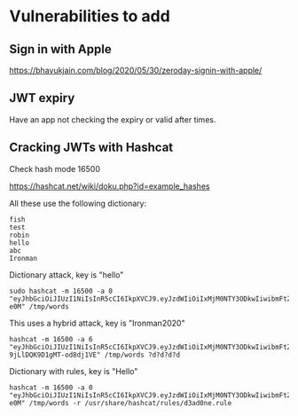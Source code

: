 # Vulnerabilities to add

## Sign in with Apple

<https://bhavukjain.com/blog/2020/05/30/zeroday-signin-with-apple/>

## JWT expiry

Have an app not checking the expiry or valid after times.

## Cracking JWTs with Hashcat

Check hash mode 16500

<https://hashcat.net/wiki/doku.php?id=example_hashes>


All these use the following dictionary:

```
fish
test
robin
hello
abc
Ironman
```

Dictionary attack, key is "hello"

```
sudo hashcat -m 16500 -a 0 "eyJhbGciOiJIUzI1NiIsInR5cCI6IkpXVCJ9.eyJzdWIiOiIxMjM0NTY3ODkwIiwibmFtZSI6IkpvaG4gRG9lIiwiaWF0IjoxNTE2MjM5MDIyfQ.ElsKKULlzGtesThefMuj2_a6KIY9L5i2zDrBLHV-e0M" /tmp/words
```

This uses a hybrid attack, key is "Ironman2020"

```
hashcat -m 16500 -a 6 "eyJhbGciOiJIUzI1NiIsInR5cCI6IkpXVCJ9.eyJzdWIiOiIxMjM0NTY3ODkwIiwibmFtZSI6IkpvaG4gRG9lIiwiaWF0IjoxNTE2MjM5MDIyfQ.4lEYUHUv5hb1wGS4VyfM-9jLlDQK9D1gMT-od8dj1VE" /tmp/words ?d?d?d?d
```

Dictionary with rules, key is "Hello"

```
hashcat -m 16500 -a 0 "eyJhbGciOiJIUzI1NiIsInR5cCI6IkpXVCJ9.eyJzdWIiOiIxMjM0NTY3ODkwIiwibmFtZSI6IkpvaG4gRG9lIiwiaWF0IjoxNTE2MjM5MDIyfQ.ElsKKULlzGtesThefMuj2_a6KIY9L5i2zDrBLHV-e0M" /tmp/words -r /usr/share/hashcat/rules/d3ad0ne.rule
```
